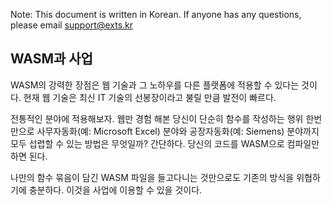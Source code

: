 Note: This document is written in Korean. If anyone has any questions, please email support@exts.kr

## WASM과 사업
WASM의 강력한 장점은 웹 기술과 그 노하우를 다른 플랫폼에 적용할 수 있다는 것이다. 현재 웹 기술은 최신 IT 기술의 선봉장이라고 불릴 만큼 발전이 빠르다.

전통적인 분야에 적용해보자. 웹만 경험 해본 당신이 단순히 함수를 작성하는 행위 한번 만으로 사무자동화(예: Microsoft Excel) 분야와 공장자동화(예: Siemens) 분야까지 모두 섭렵할 수 있는 방법은 무엇일까? 간단하다. 당신의 코드를 WASM으로 컴파일만 하면 된다.

나만의 함수 묶음이 담긴 WASM 파일을 들고다니는 것만으로도 기존의 방식을 위협하기에 충분하다. 이것을 사업에 이용할 수 있을 것이다.
